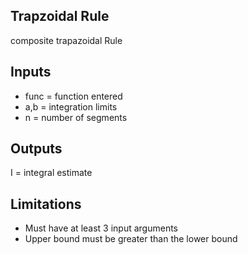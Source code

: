 ## Trapzoidal Rule ## 
composite trapazoidal Rule 
## Inputs ## 
- func = function entered
- a,b = integration limits
- n = number of segments
## Outputs ## 
I = integral estimate
## Limitations ##
- Must have at least 3 input arguments
- Upper bound must be greater than the lower bound

